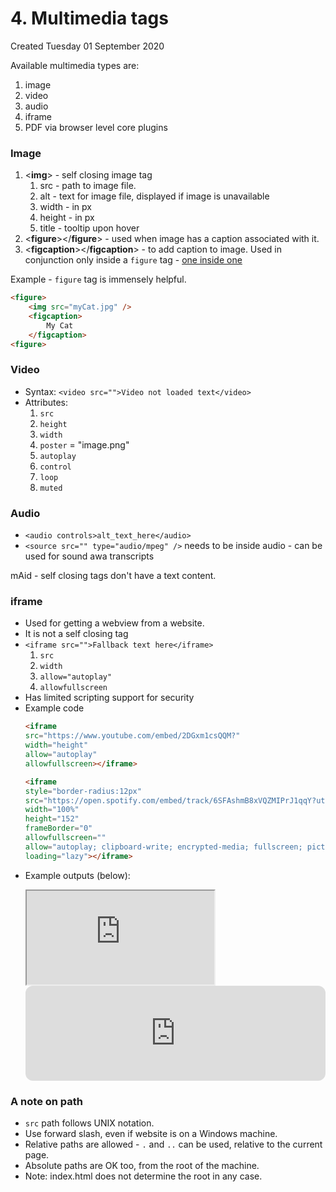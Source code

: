 # 4. Multimedia tags
Created Tuesday 01 September 2020

Available multimedia types are:
1. image
2. video
3. audio
4. iframe
5. PDF via browser level core plugins

### Image
1. <**img**> - self closing image tag
	1. src - path to image file.
	2. alt - text for image file, displayed if image is unavailable
	3. width - in px
	4. height - in px
	5. title - tooltip upon hover
2. <**figure**></**figure**> - used when image has a caption associated with it.
3. <**figcaption**></**figcaption**> - to add caption to image. Used in conjunction only inside a ``figure`` tag - [one inside one](https://www.sitepoint.com/quick-tip-the-right-way-to-use-figure-and-figcaption-elements/)

Example - ``figure`` tag is immensely helpful.
```html
<figure>
	<img src="myCat.jpg" />
	<figcaption>
		My Cat
	</figcaption>
<figure>
```


### Video
* Syntax: `<video src="">Video not loaded text</video>`
* Attributes:
	1. `src`
	2. `height`
	3. `width`
	4. `poster` = "image.png"
	5. `autoplay`
	6. `control`
	7. `loop`
	8. `muted`


### Audio
* `<audio controls>alt_text_here</audio>`
* `<source src="" type="audio/mpeg" />` needs to be inside audio - can be used for sound awa transcripts

mAid - self closing tags don't have a text content.

### iframe
* Used for getting a webview from a website.
* It is not a self closing tag
* `<iframe src="">Fallback text here</iframe>`
	1. `src`
	2. `width`
	3. `allow="autoplay"`
	4. `allowfullscreen`
* Has limited scripting support for security
* Example code
	```html
	<iframe
	src="https://www.youtube.com/embed/2DGxm1csQQM?"
	width="height"
	allow="autoplay"
	allowfullscreen></iframe>
	```
	```html
	<iframe
	style="border-radius:12px"
	src="https://open.spotify.com/embed/track/6SFAshmB8xVQZMIPrJ1qqY?utm_source=generator"
	width="100%"
	height="152"
	frameBorder="0" 
	allowfullscreen=""
	allow="autoplay; clipboard-write; encrypted-media; fullscreen; picture-in-picture"
	loading="lazy"></iframe>
	```
- Example outputs (below):
	<iframe
		src="https://www.youtube.com/embed/2DGxm1csQQM?"
		width="height"
		allow="autoplay"
		allowfullscreenx
    ></iframe>

	<iframe style="border-radius:12px" src="https://open.spotify.com/embed/track/6SFAshmB8xVQZMIPrJ1qqY?utm_source=generator" width="100%" height="152" frameBorder="0" allowfullscreen="" allow="autoplay; clipboard-write; encrypted-media; fullscreen; picture-in-picture" loading="lazy"></iframe>
### A note on path
* ``src`` path follows UNIX notation.
* Use forward slash, even if website is on a Windows machine.
* Relative paths are allowed - ``.`` and ``..`` can be used, relative to the current page.
* Absolute paths are OK too, from the root of the machine.
* Note: index.html does not determine the root in any case.


